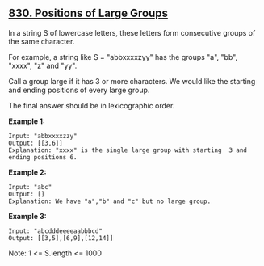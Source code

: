 ## [830. Positions of Large Groups](https://leetcode.com/problems/positions-of-large-groups/)

In a string S of lowercase letters, these letters form consecutive groups of the same character.

For example, a string like S = "abbxxxxzyy" has the groups "a", "bb", "xxxx", "z" and "yy".

Call a group large if it has 3 or more characters. We would like the starting and ending positions of every large group.

The final answer should be in lexicographic order.

**Example 1:**

```
Input: "abbxxxxzzy"
Output: [[3,6]]
Explanation: "xxxx" is the single large group with starting  3 and ending positions 6.
```

**Example 2:**

```
Input: "abc"
Output: []
Explanation: We have "a","b" and "c" but no large group.
```

**Example 3:**

```
Input: "abcdddeeeeaabbbcd"
Output: [[3,5],[6,9],[12,14]]
```

Note: 1 <= S.length <= 1000
